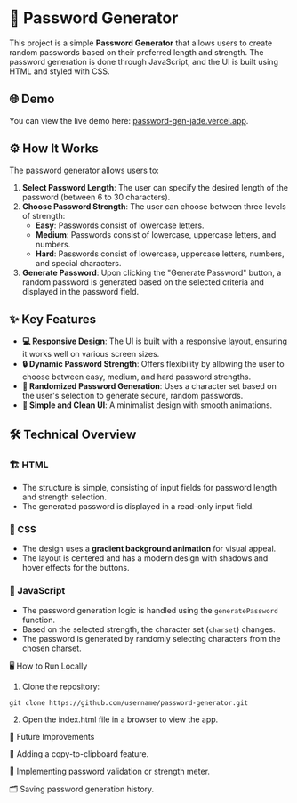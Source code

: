 # 🔐 Password Generator

This project is a simple **Password Generator** that allows users to create random passwords based on their preferred length and strength. The password generation is done through JavaScript, and the UI is built using HTML and styled with CSS.

## 🌐 Demo

You can view the live demo here: [password-gen-jade.vercel.app](password-gen-jade.vercel.app).

## ⚙️ How It Works

The password generator allows users to:
1. **Select Password Length**: The user can specify the desired length of the password (between 6 to 30 characters).
2. **Choose Password Strength**: The user can choose between three levels of strength:
   - **Easy**: Passwords consist of lowercase letters.
   - **Medium**: Passwords consist of lowercase, uppercase letters, and numbers.
   - **Hard**: Passwords consist of lowercase, uppercase letters, numbers, and special characters.
3. **Generate Password**: Upon clicking the "Generate Password" button, a random password is generated based on the selected criteria and displayed in the password field.

## ✨ Key Features

- **💻 Responsive Design**: The UI is built with a responsive layout, ensuring it works well on various screen sizes.
- **🔒 Dynamic Password Strength**: Offers flexibility by allowing the user to choose between easy, medium, and hard password strengths.
- **🔀 Randomized Password Generation**: Uses a character set based on the user's selection to generate secure, random passwords.
- **🧼 Simple and Clean UI**: A minimalist design with smooth animations.

## 🛠 Technical Overview

### 🏗 HTML
- The structure is simple, consisting of input fields for password length and strength selection.
- The generated password is displayed in a read-only input field.

### 🎨 CSS
- The design uses a **gradient background animation** for visual appeal.
- The layout is centered and has a modern design with shadows and hover effects for the buttons.

### 📜 JavaScript
- The password generation logic is handled using the `generatePassword` function.
- Based on the selected strength, the character set (`charset`) changes.
- The password is generated by randomly selecting characters from the chosen charset.

🖥 How to Run Locally

1. Clone the repository:
```plaintext
git clone https://github.com/username/password-generator.git
```

2. Open the index.html file in a browser to view the app.

🚀 Future Improvements

📝 Adding a copy-to-clipboard feature.

🧩 Implementing password validation or strength meter.

🗂 Saving password generation history.
